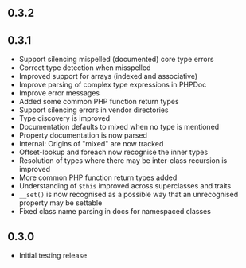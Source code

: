 0.3.2
-----


0.3.1
-----

- Support silencing mispelled (documented) core type errors
- Correct type detection when misspelled
- Improved support for arrays (indexed and associative)
- Improve parsing of complex type expressions in PHPDoc
- Improve error messages
- Added some common PHP function return types
- Support silencing errors in vendor directories
- Type discovery is improved
- Documentation defaults to mixed when no type is mentioned
- Property documentation is now parsed
- Internal: Origins of "mixed" are now tracked
- Offset-lookup and foreach now recognise the inner types
- Resolution of types where there may be inter-class recursion is improved
- More common PHP function return types added
- Understanding of `$this` improved across superclasses and traits
- `__set()` is now recognised as a possible way that an unrecognised property may
  be settable
- Fixed class name parsing in docs for namespaced classes

0.3.0
-----

- Initial testing release